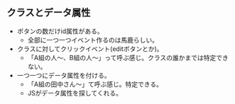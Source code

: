 ## クラスとデータ属性

- ボタンの数だけid属性がある。
  - 全部に一つ一つイベント作るのは馬鹿らしい。
- クラスに対してクリックイベント(editボタンとか)。
  - 「A組の人〜、B組の人〜」って呼ぶ感じ。クラスの誰かまでは特定できない。
- 一つ一つにデータ属性を付ける。
  - 「A組の田中さん〜」て呼ぶ感じ。特定できる。
  - JSがデータ属性を探してくれる。
